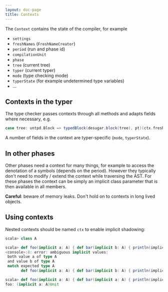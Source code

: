 ```yaml
---
layout: doc-page
title: Contexts
---
```


The `Context` contains the state of the compiler, for example

  * `settings`
  * `freshNames` (`FreshNameCreator`)
  * `period` (run and phase id)
  * `compilationUnit`
  * `phase`
  * `tree` (current tree)
  * `typer` (current typer)
  * `mode` (type checking mode)
  * `typerState` (for example undetermined type variables)
  * ...

## Contexts in the typer ##
The type checker passes contexts through all methods and adapts fields where
necessary, e.g.

```scala
case tree: untpd.Block => typedBlock(desugar.block(tree), pt)(ctx.fresh.withNewScope)
```

A number of fields in the context are typer-specific (`mode`, `typerState`).

## In other phases ##
Other phases need a context for many things, for example to access the
denotation of a symbols (depends on the period). However they typically don't
need to modify / extend the context while traversing the AST. For these phases
the context can be simply an implicit class parameter that is then available in
all members.

**Careful**: beware of memory leaks. Don't hold on to contexts in long lived
objects.

## Using contexts ##
Nested contexts should be named `ctx` to enable implicit shadowing:

```scala
scala> class A

scala> def foo(implicit a: A) { def bar(implicit b: A) { println(implicitly[A]) } }
<console>:8: error: ambiguous implicit values:
 both value a of type A
 and value b of type A
 match expected type A
       def foo(implicit a: A) { def bar(implicit b: A) { println(implicitly[A]) } }

scala> def foo(implicit a: A) { def bar(implicit a: A) { println(implicitly[A]) } }
foo: (implicit a: A)Unit
```
